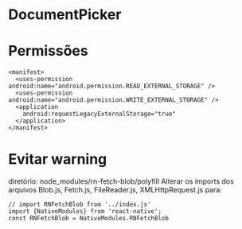 # DocumentPicker

# Permissões

```
<manifest>
  <uses-permission android:name="android.permission.READ_EXTERNAL_STORAGE" />
  <uses-permission android:name="android.permission.WRITE_EXTERNAL_STORAGE" />
  <application
    android:requestLegacyExternalStorage="true"
  </application>
</manifest>
```

# Evitar warning

diretório: node_modules/rn-fetch-blob/polyfill
Alterar os imports dos arquivos Blob.js, Fetch.js, FileReader.js, XMLHttpRequest.js para:

```
// import RNFetchBlob from '../index.js'
import {NativeModules} from 'react-native';
const RNFetchBlob = NativeModules.RNFetchBlob
```
